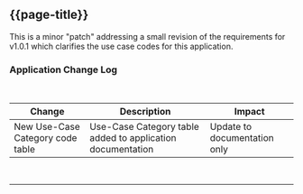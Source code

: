 <div class="bars-blg-expander">
<div class="bars-blg-expander-entry" id="v1.0.2">

## {{page-title}}
This is a minor "patch" addressing a small revision of the requirements for v1.0.1 which clarifies the use case codes for this application.

### Application Change Log


<br>


| Change                                    | Description                                     | Impact                                                                  | 
|-------------------------------------------|-------------------------------------------------|-------------------------------------------------------------------------|
| New Use-Case Category code table  | Use-Case Category table added to application documentation   | Update to documentation only |   <mark style="background-color: LightGreen">non-breaking</mark>  |

</div>
</div>

<br>
<hr>
